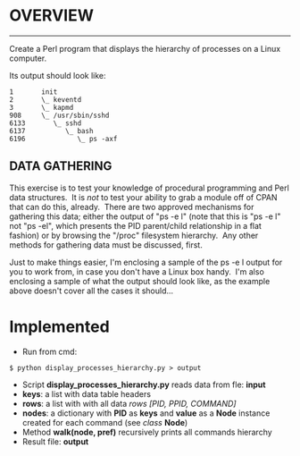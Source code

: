 # OVERVIEW 
-------- 
Create a Perl program that displays the hierarchy of processes on a Linux 
computer. 

Its output should look like: 
```
1       init 
2       \_ keventd 
3       \_ kapmd 
908     \_ /usr/sbin/sshd 
6133       \_ sshd 
6137          \_ bash 
6196             \_ ps -axf 
```

DATA GATHERING 
-------------- 
This exercise is to test your knowledge of procedural programming and Perl 
data structures.  It is *not* to test your ability to grab a module off of 
CPAN that can do this, already.  There are two approved mechanisms for 
gathering this data; either the output of "ps -e l" (note that this is "ps -e <space> l" 
not "ps -el", which presents the PID parent/child relationship in a flat fashion) or
by browsing the "/proc" filesystem hierarchy.  Any other methods for gathering
data must be discussed, first. 

Just to make things easier, I'm enclosing a sample of the ps -e l output for you to
work from, in case you don't have a Linux box handy.  I'm also enclosing a sample
of what the output should look like, as the example above doesn't cover all the
cases it should...

# Implemented

* Run from cmd:
```
$ python display_processes_hierarchy.py > output     
```

* Script **display_processes_hierarchy.py**  reads data from fle: **input**
* **keys**: a list with data table headers
* **rows**: a list with with all data *rows [PID, PPID, COMMAND]*
* **nodes**: a dictionary with **PID** as **keys** and **value** as a **Node** instance created for each command (see *class* **Node**)
* Method **walk(node, pref)** recursively prints all commands hierarchy 
* Result file: **output**
